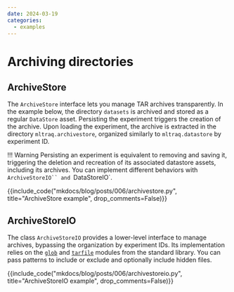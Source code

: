 ```yaml
---
date: 2024-03-19
categories:
  - examples
---
```


# Archiving directories


## ArchiveStore

The `ArchiveStore` interface lets you manage TAR archives transparently.
In the example below, the directory `datasets` is archived and stored as a regular `DataStore` asset.
Persisting the experiment triggers the creation of the archive.
Upon loading the experiment, the archive is extracted in the directory `mltraq.archivestore`,
organized similarly to `mltraq.datastore` by experiment ID.

!!! Warning
    Persisting an experiment is equivalent to removing and saving it, triggering the deletion
    and recreation of its associated datastore assets, including its archives.
    You can implement different behaviors with `ArchiveStoreIO`` and `DataStoreIO`.

{{include_code("mkdocs/blog/posts/006/archivestore.py", title="ArchiveStore example", drop_comments=False)}}

## ArchiveStoreIO

The class `ArchiveStoreIO` provides a lower-level interface to manage archives, bypassing the
organization by experiment IDs. Its implementation
relies on the [`glob`](https://docs.python.org/3/library/glob.html) and [`tarfile`](https://docs.python.org/3/library/tarfile.html)
modules from the standard library. You can pass patterns to include or exclude and optionally include hidden files.

{{include_code("mkdocs/blog/posts/006/archivestoreio.py", title="ArchiveStoreIO example", drop_comments=False)}}
